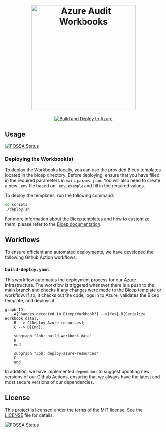 <h1 align="center">
    <picture>
        <source media="(prefers-color-scheme: dark)" srcset="https://user-images.githubusercontent.com/3996360/231779606-e809ac76-6062-4003-81c6-c943850e5554.svg">
        <source media="(prefers-color-scheme: light)" srcset="https://user-images.githubusercontent.com/3996360/231779609-94fa2286-8687-4ea2-ac10-be0d9059b303.svg">
        <img src="https://user-images.githubusercontent.com/3996360/231779606-e809ac76-6062-4003-81c6-c943850e5554.svg" alt="Azure Audit Workbooks" width="336">
    </picture>
</h1>

<p align="center">
  <a href="https://github.com/bartvdbraak/azure-audit-workbooks/actions/workflows/build-deploy.yaml"><img src="https://github.com/bartvdbraak/azure-audit-workbooks/actions/workflows/build-deploy.yaml/badge.svg" alt="Build and Deploy to Azure" style="max-width: 100%;"></a>
</p>

## Usage
[![FOSSA Status](https://app.fossa.com/api/projects/git%2Bgithub.com%2Fbartvdbraak%2Fazure-audit-workbooks.svg?type=shield)](https://app.fossa.com/projects/git%2Bgithub.com%2Fbartvdbraak%2Fazure-audit-workbooks?ref=badge_shield)


### Deploying the Workbook(s)

To deploy the Workbooks locally, you can use the provided Bicep templates located in the bicep directory. Before deploying, ensure that you have filled in the required parameters in `main.params.json`. You will also need to create a new `.env` file based on `.env.example` and fill in the required values.

To deploy the templates, run the following command:

```bash
cd scripts
./deploy.sh
```

For more information about the Bicep templates and how to customize them, please refer to the [Bicep documentation](https://docs.microsoft.com/en-us/azure/azure-resource-manager/bicep/).

## Workflows

To ensure efficient and automated deployments, we have developed the following Github Action workflows:

### `build-deploy.yaml`

This workflow automates the deployment process for our Azure infrastructure. The workflow is triggered whenever there is a push to the main branch and checks if any changes were made to the Bicep template or workflow. If so, it checks out the code, logs in to Azure, validates the Bicep template, and deploys it.

```mermaid
graph TD;
    A[Changes detected in Bicep/Workbook?] -->|Yes| B[Serialize Workbook data];
    B --> C[Deploy Azure resources];
    C --> D[End];

    subgraph "Job: build-workbook-data"
    B
    end

    subgraph "Job: deploy-azure-resources"
    C
    end
```

In addition, we have implemented `dependabot` to suggest updating new versions of our Github Actions, ensuring that we always have the latest and most secure versions of our dependencies.

## License

This project is licensed under the terms of the MIT license. See the [LICENSE](./LICENSE) file for details.


[![FOSSA Status](https://app.fossa.com/api/projects/git%2Bgithub.com%2Fbartvdbraak%2Fazure-audit-workbooks.svg?type=large)](https://app.fossa.com/projects/git%2Bgithub.com%2Fbartvdbraak%2Fazure-audit-workbooks?ref=badge_large)
